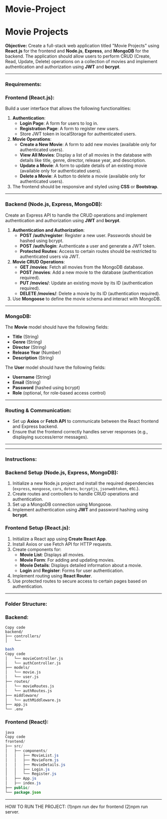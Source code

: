 # Movie-Project
# Movie Projects

**Objective:**
Create a full-stack web application titled "Movie Projects" using **React.js** for the frontend and **Node.js**, **Express**, and **MongoDB** for the backend. The application should allow users to perform CRUD (Create, Read, Update, Delete) operations on a collection of movies and implement authentication and authorization using **JWT** and **bcrypt**.

---

### **Requirements:**

### **Frontend (React.js):**

Build a user interface that allows the following functionalities:

1. **Authentication**:
    - **Login Page**: A form for users to log in.
    - **Registration Page**: A form to register new users.
    - Store JWT token in localStorage for authenticated users.
2. **Movie Operations**:
    - **Create a New Movie**: A form to add new movies (available only for authenticated users).
    - **View All Movies**: Display a list of all movies in the database with details like title, genre, director, release year, and description.
    - **Update a Movie**: A form to update details of an existing movie (available only for authenticated users).
    - **Delete a Movie**: A button to delete a movie (available only for authenticated users).
3. The frontend should be responsive and styled using **CSS** or **Bootstrap**.

---

### **Backend (Node.js, Express, MongoDB):**

Create an Express API to handle the CRUD operations and implement authentication and authorization using **JWT** and **bcrypt**.

1. **Authentication and Authorization**:
    - **POST /auth/register**: Register a new user. Passwords should be hashed using bcrypt.
    - **POST /auth/login**: Authenticate a user and generate a JWT token.
    - **Protected Routes**: Access to certain routes should be restricted to authenticated users via JWT.
2. **Movie CRUD Operations**:
    - **GET /movies**: Fetch all movies from the MongoDB database.
    - **POST /movies**: Add a new movie to the database (authentication required).
    - **PUT /movies/**: Update an existing movie by its ID (authentication required).
    - **DELETE /movies/**: Delete a movie by its ID (authentication required).
3. Use **Mongoose** to define the movie schema and interact with MongoDB.

---

### **MongoDB**:

The **Movie** model should have the following fields:

- **Title** (String)
- **Genre** (String)
- **Director** (String)
- **Release Year** (Number)
- **Description** (String)

The **User** model should have the following fields:

- **Username** (String)
- **Email** (String)
- **Password** (hashed using bcrypt)
- **Role** (optional, for role-based access control)

---

### **Routing & Communication**:

- Set up **Axios** or **Fetch API** to communicate between the React frontend and Express backend.
- Ensure that the frontend correctly handles server responses (e.g., displaying success/error messages).

---

---

### **Instructions:**

### **Backend Setup (Node.js, Express, MongoDB)**:

1. Initialize a new Node.js project and install the required dependencies (`express`, `mongoose`, `cors`, `dotenv`, `bcryptjs`, `jsonwebtoken`, etc.).
2. Create routes and controllers to handle CRUD operations and authentication.
3. Set up a MongoDB connection using Mongoose.
4. Implement authentication using **JWT** and password hashing using **bcrypt**.

### **Frontend Setup (React.js)**:

1. Initialize a React app using **Create React App**.
2. Install Axios or use Fetch API for HTTP requests.
3. Create components for:
    - **Movie List**: Displays all movies.
    - **Movie Form**: For adding and updating movies.
    - **Movie Details**: Displays detailed information about a movie.
    - **Login** and **Register**: Forms for user authentication.
4. Implement routing using **React Router**.
5. Use protected routes to secure access to certain pages based on authentication.

---

### **Folder Structure**:

### **Backend:**

```
Copy code
backend/
├── controllers/
│   └──

```

```bash
bash
Copy code
│   └── movieController.js
│   └── authController.js
├── models/
│   └── movie.js
│   └── user.js
├── routes/
│   └── movieRoutes.js
│   └── authRoutes.js
├── middleware/
│   └── authMiddleware.js
├── app.js
└── .env

```

### **Frontend (React)**:

```java
java
Copy code
frontend/
├── src/
│   ├── components/
│   │   ├── MovieList.js
│   │   ├── MovieForm.js
│   │   ├── MovieDetails.js
│   │   ├── Login.js
│   │   └── Register.js
│   ├── App.js
│   ├── index.js
├── public/
└── package.json

```

---


HOW TO RUN THE PROJECT:
(1)npm run dev for frontend
(2)npm run server.
